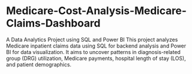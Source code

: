 # Medicare-Cost-Analysis-Medicare-Claims-Dashboard
A Data Analytics Project using SQL and Power BI  This project analyzes Medicare inpatient claims data using SQL for backend analysis and Power BI for data visualization. It aims to uncover patterns in diagnosis-related group (DRG) utilization, Medicare payments, hospital length of stay (LOS), and patient demographics.
